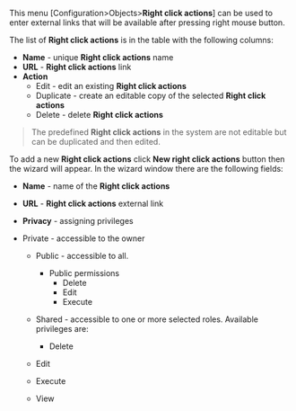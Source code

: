 This menu [Configuration>Objects>**Right click actions**] can be used to enter external links that will be available after pressing right mouse button.

The list of **Right click actions** is in the table with the following columns:

- **Name** - unique **Right click actions** name
- **URL** - **Right click actions** link 
- **Action**
  - Edit - edit an existing  **Right click actions**
  - Duplicate - create an editable copy of the selected  **Right click actions**
  - Delete - delete   **Right click actions**



> The predefined  **Right click actions** in the system are not editable but can be duplicated and then edited.



To add a new  **Right click actions** click **New right click actions** button then the wizard will appear. In the wizard window there are the following fields:

- **Name** - name of the  **Right click actions**

- **URL** -  **Right click actions** external link

- **Privacy** - assigning privileges 
- Private - accessible to the owner
  - Public - accessible to all. 
    - Public permissions
      - Delete
      - Edit
      - Execute
  - Shared - accessible to one or more selected roles. Available privileges are:
    - Delete
  
  - Edit
  
  - Execute
  
  - View
